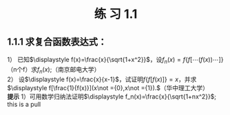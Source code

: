 # <center>练 习 1.1</center>
## 1.1.1 求复合函数表达式：
1） 已知$\displaystyle f(x)=\frac{x}{\sqrt{1+x^2}}$，设$f_n(x)=f\{{f[\cdots(f(x))\cdots]}\}$（n个f）求$f_n(x)$;（南京邮电大学）  
2） 设$\displaystyle f(x)=\frac{x}{x-1}$，试证明$f\{f[f(x)]\}=x$，并求$\displaystyle f[\frac{1}{f(x)}](x\not ={0},x\not ={1}).$（华中理工大学）  
**提示** 1）可用数学归纳法证明$\displaystyle f_n(x)=\frac{x}{\sqrt{1+nx^2}}$;   
this is a pull
